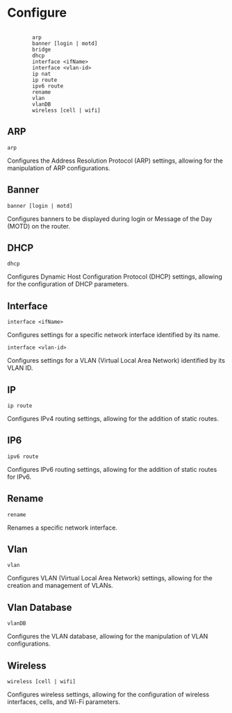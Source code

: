 # Configure

```text

        arp                     
        banner [login | motd]   
        bridge                  
        dhcp
        interface <ifName>      
        interface <vlan-id>     
        ip nat                  
        ip route
        ipv6 route
        rename                  
        vlan                    
        vlanDB                             
        wireless [cell | wifi]  

```

## ARP

```text
arp 
```

Configures the Address Resolution Protocol (ARP) settings, allowing for the manipulation of ARP configurations.

## Banner

```text
banner [login | motd] 
```

Configures banners to be displayed during login or Message of the Day (MOTD) on the router.

## DHCP

```text
dhcp
```

Configures Dynamic Host Configuration Protocol (DHCP) settings, allowing for the configuration of DHCP parameters.

## Interface

```text
interface <ifName> 
```

Configures settings for a specific network interface identified by its name.

```text
interface <vlan-id> 
```

Configures settings for a VLAN (Virtual Local Area Network) identified by its VLAN ID.

## IP

```text
ip route
```

Configures IPv4 routing settings, allowing for the addition of static routes.

## IP6

```text
ipv6 route
```

Configures IPv6 routing settings, allowing for the addition of static routes for IPv6.

## Rename

```text
rename 
```

Renames a specific network interface.

## Vlan

```text
vlan 
```

Configures VLAN (Virtual Local Area Network) settings, allowing for the creation and management of VLANs.

## Vlan Database

```text
vlanDB 
```

Configures the VLAN database, allowing for the manipulation of VLAN configurations.

## Wireless

```text
wireless [cell | wifi]
```

Configures wireless settings, allowing for the configuration of wireless interfaces, cells, and Wi-Fi parameters.
